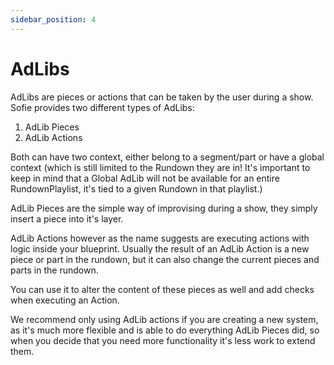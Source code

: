 ```yaml
---
sidebar_position: 4
---
```


# AdLibs

AdLibs are pieces or actions that can be taken by the user during a show. Sofie provides two different types of AdLibs:

1. AdLib Pieces
2. AdLib Actions

Both can have two context, either belong to a segment/part or have a global context (which is still limited to the Rundown they are in! It's important to keep in mind that a Global AdLib will not be available for an entire RundownPlaylist, it's tied to a given Rundown in that playlist.)

AdLib Pieces are the simple way of improvising during a show, they simply insert a piece into it's layer.

AdLib Actions however as the name suggests are executing actions with logic inside your blueprint. Usually the result of an AdLib Action is a new piece or part in the rundown, but it can also change the current pieces and parts in the rundown.

You can use it to alter the content of these pieces as well and add checks when executing an Action.

We recommend only using AdLib actions if you are creating a new system, as it's much more flexible and is able to do everything AdLib Pieces did, so when you decide that you need more functionality it's less work to extend them.
